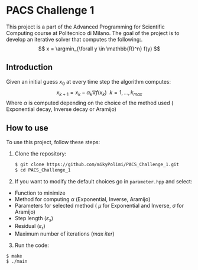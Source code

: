 # PACS Challenge 1

This project is a part of the Advanced Programming for Scientific Computing course at Politecnico di Milano. The goal of the project is to develop an iterative solver that computes the following:.
$$ x = \argmin_{\forall y \in \mathbb{R}^n} f(y) $$

## Introduction
Given an initial guess $x_0$ at every time step the algorithm computes: 
$$ x_{k+1} = x_k - \alpha_k \nabla f(x_k)   \enspace     k = 1,..., k_{max} $$
Where $\alpha$ is computed depending on the choice of the method used ( Exponential decay, Inverse decay or Aramijo)


## How to use

To use this project, follow these steps:

1. Clone the repository:
   ```bash
   $ git clone https://github.com/mikyPolimi/PACS_Challenge_1.git
   $ cd PACS_Challenge_1

2. If you want to modify the default choices go in `parameter.hpp` and select:


  - Function to minimize
  - Method for computing $\alpha$ (Exponential, Inverse, Aramijo)
  - Parameters for selected method ( $\mu$ for Exponential and Inverse, $\sigma$ for Aramijo)
  - Step length ($\varepsilon_s$)
  - Residual ($\varepsilon_r$)
  - Maximum number of iterations ($max \; iter$)


3. Run the code:
```bash
$ make
$ ./main
